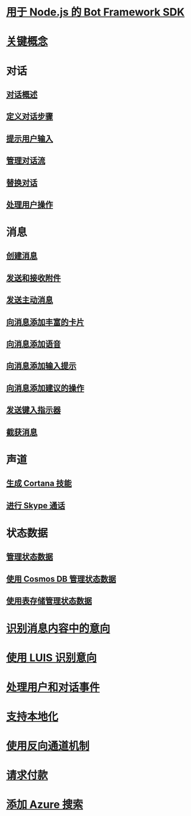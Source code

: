 # [用于 Node.js 的 Bot Framework SDK](bot-builder-nodejs-overview.md)
# [关键概念](bot-builder-nodejs-concepts.md)
# 对话
## [对话概述](bot-builder-nodejs-dialog-overview.md)
## [定义对话步骤](bot-builder-nodejs-dialog-waterfall.md)
## [提示用户输入](bot-builder-nodejs-dialog-prompt.md)
## [管理对话流](bot-builder-nodejs-dialog-manage-conversation-flow.md)
## [替换对话](bot-builder-nodejs-dialog-replace.md)
## [处理用户操作](bot-builder-nodejs-dialog-actions.md)
# 消息
## [创建消息](bot-builder-nodejs-message-create.md) 
## [发送和接收附件](bot-builder-nodejs-send-receive-attachments.md) 
## [发送主动消息](bot-builder-nodejs-proactive-messages.md)
## [向消息添加丰富的卡片](bot-builder-nodejs-send-rich-cards.md)
## [向消息添加语音](bot-builder-nodejs-text-to-speech.md)
## [向消息添加输入提示](bot-builder-nodejs-send-input-hints.md)
## [向消息添加建议的操作](bot-builder-nodejs-send-suggested-actions.md)
## [发送键入指示器](bot-builder-nodejs-send-typing-indicator.md)
## [截获消息](bot-builder-nodejs-intercept-messages.md)
# 声道
## [生成 Cortana 技能](bot-builder-nodejs-cortana-skill.md)
## [进行 Skype 通话](bot-builder-nodejs-conduct-audio-calls.md)
# 状态数据
## [管理状态数据](bot-builder-nodejs-state.md)
## [使用 Cosmos DB 管理状态数据](bot-builder-nodejs-state-azure-cosmosdb.md)
## [使用表存储管理状态数据](bot-builder-nodejs-state-azure-table-storage.md)
# [识别消息内容中的意向](bot-builder-nodejs-recognize-intent-messages.md)
# [使用 LUIS 识别意向](bot-builder-nodejs-recognize-intent-luis.md)
# [处理用户和对话事件](bot-builder-nodejs-handle-conversation-events.md)
# [支持本地化](bot-builder-nodejs-localization.md)
# [使用反向通道机制](bot-builder-nodejs-backchannel.md)
# [请求付款](bot-builder-nodejs-request-payment.md)
# [添加 Azure 搜索](bot-builder-nodejs-search-azure.md)
